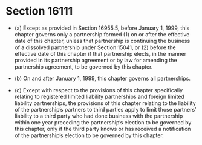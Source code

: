 # Section 16111

- (a) Except as provided in Section 16955.5, before January 1, 1999, this chapter governs only a partnership formed (1) on or after the effective date of this chapter, unless that partnership is continuing the business of a dissolved partnership under Section 15041, or (2) before the effective date of this chapter if that partnership elects, in the manner provided in its partnership agreement or by law for amending the partnership agreement, to be governed by this chapter.

- (b) On and after January 1, 1999, this chapter governs all partnerships.

- (c) Except with respect to the provisions of this chapter specifically relating to registered limited liability partnerships and foreign limited liability partnerships, the provisions of this chapter relating to the liability of the partnership’s partners to third parties apply to limit those partners’ liability to a third party who had done business with the partnership within one year preceding the partnership’s election to be governed by this chapter, only if the third party knows or has received a notification of the partnership’s election to be governed by this chapter.